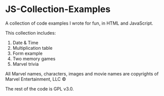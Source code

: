 # JS-Collection-Examples
A collection of code examples I wrote for fun, in HTML and JavaScript.

This collection includes:
1. Date & Time
2. Multiplication table
3. Form example
4. Two memory games
5. Marvel trivia

All Marvel names, characters, images and movie names are copyrights of Marvel Entertainment, LLC &copy;

The rest of the code is GPL v3.0.
